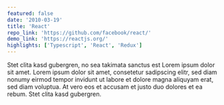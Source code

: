 ```yaml
---
featured: false
date: '2010-03-19'
title: 'React'
repo_link: 'https://github.com/facebook/react/'
demo_link: 'https://reactjs.org/'
highlights: ['Typescript', 'React', 'Redux']
---
```


Stet clita kasd gubergren, no sea takimata sanctus est Lorem ipsum dolor sit amet. Lorem ipsum dolor sit amet, consetetur sadipscing elitr, sed diam nonumy eirmod tempor invidunt ut labore et dolore magna aliquyam erat, sed diam voluptua. At vero eos et accusam et justo duo dolores et ea rebum. Stet clita kasd gubergren.
